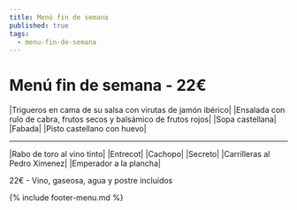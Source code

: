 ```yaml
---
title: Menú fin de semana
published: true
tags:
  - menu-fin-de-semana
---
```


# Menú fin de semana - 22€

|Trigueros en cama de su salsa con virutas de jamón ibérico|
|Ensalada con rulo de cabra, frutos secos y balsámico de frutos rojos|
|Sopa castellana|
|Fabada|
|Pisto castellano con huevo|

------

|Rabo de toro al vino tinto|
|Entrecot|
|Cachopo|
|Secreto|
|Carrilleras al Pedro Ximenez|
|Emperador a la plancha|

<!-- |Cordero asado|eligiendo este segundo plato se añade 6€ al menú, en total 28€| -->

22€ - Vino, gaseosa, agua y postre incluidos

{% include footer-menu.md %}
